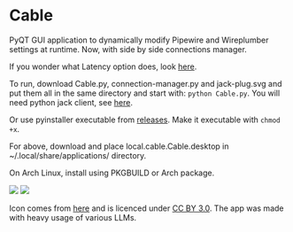 # Cable
PyQT GUI application to dynamically modify Pipewire and Wireplumber settings at runtime.
Now, with side by side connections manager. 


If you wonder what Latency option does, look [here](https://pipewire.pages.freedesktop.org/wireplumber/daemon/configuration/alsa.html#alsa-extra-latency-properties). 




To run, download Cable.py, connection-manager.py and jack-plug.svg and put them all in the same directory and start with:
`python Cable.py`. You will need python jack client, see [here](https://pypi.org/project/JACK-Client/0.5.1/). 

Or use pyinstaller executable from [releases](https://github.com/magillos/Cable/releases). Make it executable with `chmod +x`.

For above, download and place local.cable.Cable.desktop in ~/.local/share/applications/ directory.

On Arch Linux, install using PKGBUILD or Arch package.


![](https://github.com/magillos/Cable/blob/main/Cable.png)
![](https://github.com/magillos/Cable/blob/main/Cables.png)

Icon comes from [here](https://game-icons.net/1x1/delapouite/jack-plug.html) and is licenced under [CC BY 3.0](https://creativecommons.org/licenses/by/3.0/).
The app was made with heavy usage of various LLMs.
